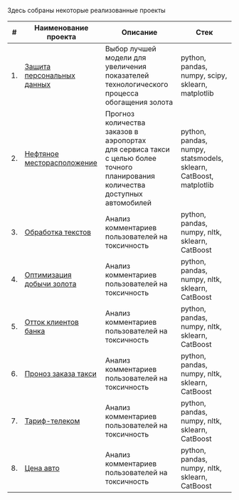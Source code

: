 Здесь собраны некоторые реализованные проекты

| #    | Наименование проекта                | Описание                                                     | Стек                                                         |
| ---- | ------------------------------------------------------------ | ------------------------------------------------------------ | ------------------------------------------------------------ |
| 1.   | [Защита персональных данных](https://github.com/aq2003/Portfolio/tree/main/Gold%20Recovery) | Выбор лучшей модели для увеличения <br/>показателей технологического процесса <br/>обогащения золота | python, pandas, numpy, scipy, sklearn, matplotlib       |
| 2.   | [Нефтяное месторасположение](https://github.com/aq2003/Portfolio/tree/main/Taxi%20Service) | Прогноз количества заказов в аэропортах <br/>для сервиса такси с целью более точного планирования количества доступных <br/>автомобилей | python, pandas, numpy, statsmodels, sklearn, CatBoost, matplotlib |
| 3.   | [Обработка текстов](https://github.com/aq2003/Portfolio/tree/main/Analyzing%20Texts) | Анализ комментариев пользователей на токсичность             | python, pandas, numpy, nltk, sklearn, CatBoost |
| 4.   | [Оптимизация добычи золота](https://github.com/aq2003/Portfolio/tree/main/Analyzing%20Texts) | Анализ комментариев пользователей на токсичность             | python, pandas, numpy, nltk, sklearn, CatBoost |
| 5.   | [Отток клиентов банка](https://github.com/aq2003/Portfolio/tree/main/Analyzing%20Texts) | Анализ комментариев пользователей на токсичность             | python, pandas, numpy, nltk, sklearn, CatBoost |
| 6.   | [Проноз заказа такси](https://github.com/aq2003/Portfolio/tree/main/Analyzing%20Texts) | Анализ комментариев пользователей на токсичность             | python, pandas, numpy, nltk, sklearn, CatBoost |
| 7.   | [Тариф-телеком](https://github.com/aq2003/Portfolio/tree/main/Analyzing%20Texts) | Анализ комментариев пользователей на токсичность             | python, pandas, numpy, nltk, sklearn, CatBoost |
| 8.   | [Цена авто](https://github.com/aq2003/Portfolio/tree/main/Analyzing%20Texts) | Анализ комментариев пользователей на токсичность             | python, pandas, numpy, nltk, sklearn, CatBoost |
